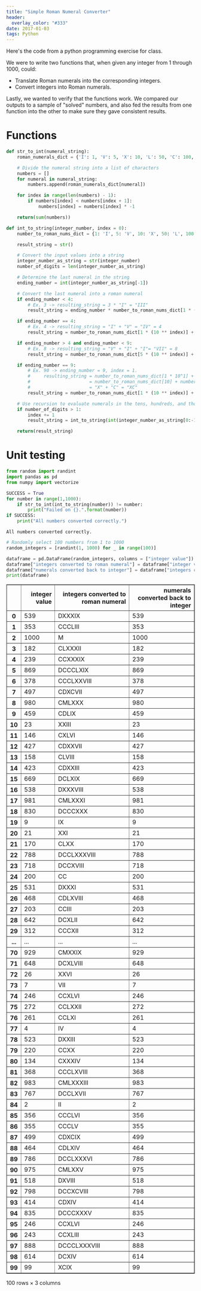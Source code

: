 ```yaml
---
title: "Simple Roman Numeral Converter"
header:
  overlay_color: "#333"
date: 2017-01-03
tags: Python
---
```


Here's the code from a python programming exercise for class.

We were to write two functions that, when given any integer from 1 through 1000, could:

* Translate Roman numerals into the corresponding integers.
* Convert integers into Roman numerals.

Lastly, we wanted to verify that the functions work. We compared our outputs to a sample of "solved" numbers, and also fed the results from one function into the other to make sure they gave consistent results.

# Functions

```python
def str_to_int(numeral_string):
    roman_numerals_dict = {'I': 1, 'V': 5, 'X': 10, 'L': 50, 'C': 100, 'D':500, 'M':1000}

    # Divide the numeral string into a list of characters
    numbers = []
    for numeral in numeral_string:
        numbers.append(roman_numerals_dict[numeral])

    for index in range(len(numbers) - 1):
        if numbers[index] < numbers[index + 1]:
            numbers[index] = numbers[index] * -1

    return(sum(numbers))
```


```python
def int_to_string(integer_number, index = 0):
    number_to_roman_nums_dict = {1: 'I', 5: 'V', 10: 'X', 50: 'L', 100:'C', 500: 'D', 1000: 'M'}

    result_string = str()

    # Convert the input values into a string
    integer_number_as_string = str(integer_number)
    number_of_digits = len(integer_number_as_string)

    # Determine the last numeral in the string
    ending_number = int(integer_number_as_string[-1])

    # Convert the last numeral into a roman numeral
    if ending_number < 4:
        # Ex. 3 -> resulting_string = 3 * "I" = "III"
        result_string = ending_number * number_to_roman_nums_dict[1 * (10 ** index)]

    if ending_number == 4:
        # Ex. 4 -> resulting_string = "I" + "V" = "IV" = 4
        result_string = number_to_roman_nums_dict[1 * (10 ** index)] + number_to_roman_nums_dict[5 * (10 ** index)]

    if ending_number > 4 and ending_number < 9:
        # Ex. 8 -> resulting_string = "V" + "I" + "I"= "VII" = 8
        result_string = number_to_roman_nums_dict[5 * (10 ** index)] + (ending_number % 5) * number_to_roman_nums_dict[1 * (10 ** index)]

    if ending_number == 9:
        # Ex. 90 -> ending_number = 9, index = 1.
        #     resulting_string = number_to_roman_nums_dict[1 * 10^1] + number_to_roman_nums_dict[10 * 10^1]
        #                      = number_to_roman_nums_dict[10] + number_to_roman_nums_dict[100]
        #                      = "X" + "C" = "XC"
        result_string = number_to_roman_nums_dict[1 * (10 ** index)] + number_to_roman_nums_dict[10 * (10 ** index)]

    # Use recursion to evaluate numerals in the tens, hundreds, and thousands places
    if number_of_digits > 1:
        index += 1
        result_string = int_to_string(int(integer_number_as_string[0:-1]), index) + result_string

    return(result_string)
```

# Unit testing


```python
from random import randint
import pandas as pd
from numpy import vectorize
```


```python
SUCCESS = True
for number in range(1,1000):
    if str_to_int(int_to_string(number)) != number:
        print("Failed on {}.".format(number))
if SUCCESS:
    print("All numbers converted correctly.")
```

    All numbers converted correctly.



```python
# Randomly select 100 numbers from 1 to 1000
random_integers = [randint(1, 1000) for _ in range(100)]

dataframe = pd.DataFrame(random_integers, columns = ["integer value"])
dataframe["integers converted to roman numeral"] = dataframe["integer value"].apply(vectorize(int_to_string))
dataframe["numerals converted back to integer"] = dataframe["integers converted to roman numeral"].apply(vectorize(str_to_int))
print(dataframe)
```




<div>
<table border="1" class="dataframe">
  <thead>
    <tr style="text-align: right;">
      <th></th>
      <th>integer value</th>
      <th>integers converted to roman numeral</th>
      <th>numerals converted back to integer</th>
    </tr>
  </thead>
  <tbody>
    <tr>
      <th>0</th>
      <td>539</td>
      <td>DXXXIX</td>
      <td>539</td>
    </tr>
    <tr>
      <th>1</th>
      <td>353</td>
      <td>CCCLIII</td>
      <td>353</td>
    </tr>
    <tr>
      <th>2</th>
      <td>1000</td>
      <td>M</td>
      <td>1000</td>
    </tr>
    <tr>
      <th>3</th>
      <td>182</td>
      <td>CLXXXII</td>
      <td>182</td>
    </tr>
    <tr>
      <th>4</th>
      <td>239</td>
      <td>CCXXXIX</td>
      <td>239</td>
    </tr>
    <tr>
      <th>5</th>
      <td>869</td>
      <td>DCCCLXIX</td>
      <td>869</td>
    </tr>
    <tr>
      <th>6</th>
      <td>378</td>
      <td>CCCLXXVIII</td>
      <td>378</td>
    </tr>
    <tr>
      <th>7</th>
      <td>497</td>
      <td>CDXCVII</td>
      <td>497</td>
    </tr>
    <tr>
      <th>8</th>
      <td>980</td>
      <td>CMLXXX</td>
      <td>980</td>
    </tr>
    <tr>
      <th>9</th>
      <td>459</td>
      <td>CDLIX</td>
      <td>459</td>
    </tr>
    <tr>
      <th>10</th>
      <td>23</td>
      <td>XXIII</td>
      <td>23</td>
    </tr>
    <tr>
      <th>11</th>
      <td>146</td>
      <td>CXLVI</td>
      <td>146</td>
    </tr>
    <tr>
      <th>12</th>
      <td>427</td>
      <td>CDXXVII</td>
      <td>427</td>
    </tr>
    <tr>
      <th>13</th>
      <td>158</td>
      <td>CLVIII</td>
      <td>158</td>
    </tr>
    <tr>
      <th>14</th>
      <td>423</td>
      <td>CDXXIII</td>
      <td>423</td>
    </tr>
    <tr>
      <th>15</th>
      <td>669</td>
      <td>DCLXIX</td>
      <td>669</td>
    </tr>
    <tr>
      <th>16</th>
      <td>538</td>
      <td>DXXXVIII</td>
      <td>538</td>
    </tr>
    <tr>
      <th>17</th>
      <td>981</td>
      <td>CMLXXXI</td>
      <td>981</td>
    </tr>
    <tr>
      <th>18</th>
      <td>830</td>
      <td>DCCCXXX</td>
      <td>830</td>
    </tr>
    <tr>
      <th>19</th>
      <td>9</td>
      <td>IX</td>
      <td>9</td>
    </tr>
    <tr>
      <th>20</th>
      <td>21</td>
      <td>XXI</td>
      <td>21</td>
    </tr>
    <tr>
      <th>21</th>
      <td>170</td>
      <td>CLXX</td>
      <td>170</td>
    </tr>
    <tr>
      <th>22</th>
      <td>788</td>
      <td>DCCLXXXVIII</td>
      <td>788</td>
    </tr>
    <tr>
      <th>23</th>
      <td>718</td>
      <td>DCCXVIII</td>
      <td>718</td>
    </tr>
    <tr>
      <th>24</th>
      <td>200</td>
      <td>CC</td>
      <td>200</td>
    </tr>
    <tr>
      <th>25</th>
      <td>531</td>
      <td>DXXXI</td>
      <td>531</td>
    </tr>
    <tr>
      <th>26</th>
      <td>468</td>
      <td>CDLXVIII</td>
      <td>468</td>
    </tr>
    <tr>
      <th>27</th>
      <td>203</td>
      <td>CCIII</td>
      <td>203</td>
    </tr>
    <tr>
      <th>28</th>
      <td>642</td>
      <td>DCXLII</td>
      <td>642</td>
    </tr>
    <tr>
      <th>29</th>
      <td>312</td>
      <td>CCCXII</td>
      <td>312</td>
    </tr>
    <tr>
      <th>...</th>
      <td>...</td>
      <td>...</td>
      <td>...</td>
    </tr>
    <tr>
      <th>70</th>
      <td>929</td>
      <td>CMXXIX</td>
      <td>929</td>
    </tr>
    <tr>
      <th>71</th>
      <td>648</td>
      <td>DCXLVIII</td>
      <td>648</td>
    </tr>
    <tr>
      <th>72</th>
      <td>26</td>
      <td>XXVI</td>
      <td>26</td>
    </tr>
    <tr>
      <th>73</th>
      <td>7</td>
      <td>VII</td>
      <td>7</td>
    </tr>
    <tr>
      <th>74</th>
      <td>246</td>
      <td>CCXLVI</td>
      <td>246</td>
    </tr>
    <tr>
      <th>75</th>
      <td>272</td>
      <td>CCLXXII</td>
      <td>272</td>
    </tr>
    <tr>
      <th>76</th>
      <td>261</td>
      <td>CCLXI</td>
      <td>261</td>
    </tr>
    <tr>
      <th>77</th>
      <td>4</td>
      <td>IV</td>
      <td>4</td>
    </tr>
    <tr>
      <th>78</th>
      <td>523</td>
      <td>DXXIII</td>
      <td>523</td>
    </tr>
    <tr>
      <th>79</th>
      <td>220</td>
      <td>CCXX</td>
      <td>220</td>
    </tr>
    <tr>
      <th>80</th>
      <td>134</td>
      <td>CXXXIV</td>
      <td>134</td>
    </tr>
    <tr>
      <th>81</th>
      <td>368</td>
      <td>CCCLXVIII</td>
      <td>368</td>
    </tr>
    <tr>
      <th>82</th>
      <td>983</td>
      <td>CMLXXXIII</td>
      <td>983</td>
    </tr>
    <tr>
      <th>83</th>
      <td>767</td>
      <td>DCCLXVII</td>
      <td>767</td>
    </tr>
    <tr>
      <th>84</th>
      <td>2</td>
      <td>II</td>
      <td>2</td>
    </tr>
    <tr>
      <th>85</th>
      <td>356</td>
      <td>CCCLVI</td>
      <td>356</td>
    </tr>
    <tr>
      <th>86</th>
      <td>355</td>
      <td>CCCLV</td>
      <td>355</td>
    </tr>
    <tr>
      <th>87</th>
      <td>499</td>
      <td>CDXCIX</td>
      <td>499</td>
    </tr>
    <tr>
      <th>88</th>
      <td>464</td>
      <td>CDLXIV</td>
      <td>464</td>
    </tr>
    <tr>
      <th>89</th>
      <td>786</td>
      <td>DCCLXXXVI</td>
      <td>786</td>
    </tr>
    <tr>
      <th>90</th>
      <td>975</td>
      <td>CMLXXV</td>
      <td>975</td>
    </tr>
    <tr>
      <th>91</th>
      <td>518</td>
      <td>DXVIII</td>
      <td>518</td>
    </tr>
    <tr>
      <th>92</th>
      <td>798</td>
      <td>DCCXCVIII</td>
      <td>798</td>
    </tr>
    <tr>
      <th>93</th>
      <td>414</td>
      <td>CDXIV</td>
      <td>414</td>
    </tr>
    <tr>
      <th>94</th>
      <td>835</td>
      <td>DCCCXXXV</td>
      <td>835</td>
    </tr>
    <tr>
      <th>95</th>
      <td>246</td>
      <td>CCXLVI</td>
      <td>246</td>
    </tr>
    <tr>
      <th>96</th>
      <td>243</td>
      <td>CCXLIII</td>
      <td>243</td>
    </tr>
    <tr>
      <th>97</th>
      <td>888</td>
      <td>DCCCLXXXVIII</td>
      <td>888</td>
    </tr>
    <tr>
      <th>98</th>
      <td>614</td>
      <td>DCXIV</td>
      <td>614</td>
    </tr>
    <tr>
      <th>99</th>
      <td>99</td>
      <td>XCIX</td>
      <td>99</td>
    </tr>
  </tbody>
</table>
<p>100 rows × 3 columns</p>
</div>




```python

```
